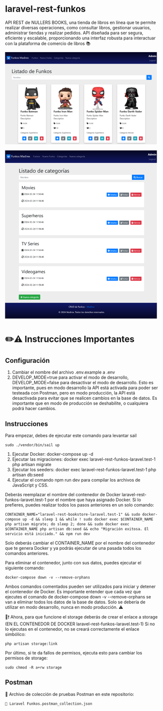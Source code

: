 # laravel-rest-funkos
 API REST de NULLERS BOOKS, una tienda de libros en línea que te permite realizar diversas operaciones, como consultar libros, gestionar usuarios, administrar tiendas y realizar pedidos. API diseñada para ser segura, eficiente y escalable, proporcionando una interfaz robusta para interactuar con la plataforma de comercio de libros 📚 

<p align="center">
  <img src="images/1.png" width="800px"/>
</p>

<p align="center">
  <img src="images/2.png" width="800px"/>
</p>

# ✏️⚠️ Instrucciones Importantes
## Configuración
1. Cambiar el nombre del archivo .env.example a .env
2. DEVELOP_MODE=true para activar el modo de desarrollo, DEVELOP_MODE=false para desactivar el modo de desarrollo. Esto es importante, pues en modo desarrollo la API está activada para poder ser testeada con Postman, pero en modo producción, la API está desactivada para evitar que se realicen cambios en la base de datos. Es importante que en modo de producción se deshabilite, o cualquiera podrá hacer cambios.

## Instrucciones
Para empezar, debes de ejecutar este comando para levantar sail
    
    sudo ./vendor/bin/sail up

1. Ejecutar Docker: docker-compose up -d
2. Ejecutar las migraciones: docker exec laravel-rest-funkos-laravel.test-1 php artisan migrate
3. Ejecutar los seeders: docker exec laravel-rest-funkos-laravel.test-1 php artisan db:seed
4. Ejecutar el comando npm run dev para compilar los archivos de JavaScript y CSS.

Deberás reemplazar el nombre del contenedor de Docker laravel-rest-funkos-laravel.test-1 por el nombre que haya asignado Docker.
Si lo prefieres, puedes realizar todos los pasos anteriores en un solo comando:

    CONTAINER_NAME="laravel-rest-bookstore-laravel.test-1" && sudo docker-compose up -d && sleep 1 && while ! sudo docker exec $CONTAINER_NAME php artisan migrate; do sleep 2; done && sudo docker exec $CONTAINER_NAME php artisan db:seed && echo "Migración exitosa. El servicio está iniciado." && npm run dev

Solo deberás cambiar el CONTAINER_NAME por el nombre del contenedor que te genera Docker y ya podrás ejecutar de una pasada todos los comandos anteriores.

Para eliminar el contenedor, junto con sus datos, puedes ejecutar el siguiente comando:

    docker-compose down -v --remove-orphans

Ambos comandos comentados pueden ser utilizados para iniciar y detener el contenedor de Docker. Es importante entender que cada vez que ejecutes el comando de docker-compose down -v  --remove-orphans se van a eliminar todos los datos de la base de datos. Solo se debería de utilizar en modo desarrollo, nunca en modo producción. ⚠️

📁❗ Ahora, para que funcione el storage deberás de crear el enlace a storage (EN EL CONTENEDOR DE DOCKER laravel-rest-funkos-laravel.test-1) Si no lo ejecutas en el contenedor, no se creará correctamente el enlace simbólico:

    php artisan storage:link

Por último, si te da fallos de permisos, ejecuta esto para cambiar los permisos de storage:
    
    sudo chmod -R a+rw storage

## Postman
🚀 Archivo de colección de pruebas Postman en este repositorio:
    
    📕 Laravel Funkos.postman_collection.json
